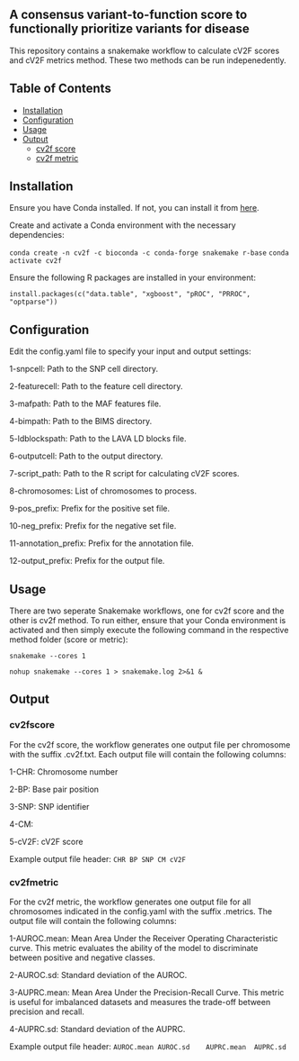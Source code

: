 ## A consensus variant-to-function score to functionally prioritize variants for disease

This repository contains a snakemake workflow to calculate cV2F scores and cV2F metrics method. These two methods can be run indepenedently. 


## Table of Contents

- [Installation](#installation)
- [Configuration](#configuration)
- [Usage](#usage)
- [Output](#output)
  - [cv2f score](#cv2fscore)
  - [cv2f metric](#cv2fmetric)

## Installation

Ensure you have Conda installed. If not, you can install it from [here](https://docs.conda.io/projects/conda/en/latest/user-guide/install/index.html).


Create and activate a Conda environment with the necessary dependencies:

`conda create -n cv2f -c bioconda -c conda-forge snakemake r-base`
`conda activate cv2f`

Ensure the following R packages are installed in your environment:

`install.packages(c("data.table", "xgboost", "pROC", "PRROC", "optparse"))`

## Configuration

Edit the config.yaml file to specify your input and output settings:

1-snpcell: Path to the SNP cell directory.

2-featurecell: Path to the feature cell directory.

3-mafpath: Path to the MAF features file.

4-bimpath: Path to the BIMS directory.

5-ldblockspath: Path to the LAVA LD blocks file.

6-outputcell: Path to the output directory.

7-script_path: Path to the R script for calculating cV2F scores.

8-chromosomes: List of chromosomes to process.

9-pos_prefix: Prefix for the positive set file.

10-neg_prefix: Prefix for the negative set file.

11-annotation_prefix: Prefix for the annotation file.

12-output_prefix: Prefix for the output file.

## Usage

There are two seperate Snakemake workflows, one for cv2f score and the other is cv2f method. To run either, ensure that your Conda environment is activated and then simply execute the following command in the respective method folder (score or metric):

`snakemake --cores 1`

`nohup snakemake --cores 1 > snakemake.log 2>&1 &`


## Output

### cv2fscore

For the cv2f score, the workflow generates one output file per chromosome with the suffix .cv2f.txt. Each output file will contain the following columns:

1-CHR: Chromosome number

2-BP: Base pair position

3-SNP: SNP identifier

4-CM: 

5-cV2F: cV2F score


Example output file header:
`CHR BP SNP CM cV2F`

### cv2fmetric

For the cv2f metric, the workflow generates one output file for all chromosomes indicated in the config.yaml with the suffix .metrics. The output file will contain the following columns:


1-AUROC.mean: Mean Area Under the Receiver Operating Characteristic curve. This metric evaluates the ability of the model to discriminate between positive and negative classes. 

2-AUROC.sd: Standard deviation of the AUROC.

3-AUPRC.mean: Mean Area Under the Precision-Recall Curve. This metric is useful for imbalanced datasets and measures the trade-off between precision and recall. 

4-AUPRC.sd: Standard deviation of the AUPRC.

Example output file header:
`AUROC.mean	AUROC.sd	AUPRC.mean	AUPRC.sd`
